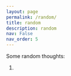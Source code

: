 ```yaml
---
layout: page
permalink: /random/
title: random
description: random
nav: False
nav_order: 5
---
```


Some random thoughts:

1. 